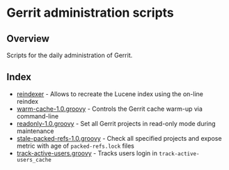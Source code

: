 Gerrit administration scripts
=============================

Overview
--------
Scripts for the daily administration of Gerrit.

Index
-----
* [reindexer](cmd-reindexer.md) - Allows to recreate the Lucene index using the on-line reindex
* [warm-cache-1.0.groovy](/admin/warm-cache-1.0.groovy) - Controls the Gerrit cache warm-up via command-line
* [readonly-1.0.groovy](/admin/readonly-1.0.groovy) - Set all Gerrit projects in read-only mode during maintenance
* [stale-packed-refs-1.0.groovy](/admin/stale-packed-refs-1.0.groovy) - Check all specified projects and expose metric with age of `packed-refs.lock` files
* [track-active-users.groovy](/admin/track-active-users.groovy) - Tracks users login in `track-active-users_cache`
